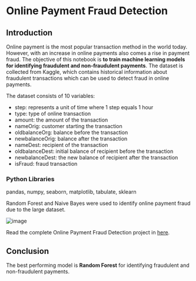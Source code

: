 # Online Payment Fraud Detection

## Introduction
Online payment is the most popular transaction method in the world today. However, with an increase in online payments also comes a rise in payment fraud. The objective of this notebook is **to train machine learning models for identifying fraudulent and non-fraudulent payments**. The dataset is collected from Kaggle, which contains historical information about fraudulent transactions which can be used to detect fraud in online payments. 

The dataset consists of 10 variables:
* step: represents a unit of time where 1 step equals 1 hour
* type: type of online transaction
* amount: the amount of the transaction
* nameOrig: customer starting the transaction
* oldbalanceOrg: balance before the transaction
* newbalanceOrig: balance after the transaction
* nameDest: recipient of the transaction
* oldbalanceDest: initial balance of recipient before the transaction
* newbalanceDest: the new balance of recipient after the transaction
* isFraud: fraud transaction


### Python Libraries
pandas, numpy, seaborn, matplotlib, tabulate, sklearn

Random Forest and Naive Bayes were used to identify online payment fraud due to the large dataset.

![image](https://user-images.githubusercontent.com/118715799/210950017-e4d317e0-6bf4-4ecd-8313-9b8121e04e9f.png)

Read the complete Online Payment Fraud Detection project in [here](https://github.com/seuwenfei/Online-payment-fraud-detection/blob/main/online-payment-fraud-detection.ipynb).

## Conclusion
The best performing model is **Random Forest** for identifying fraudulent and non-fraudulent payments.
